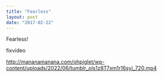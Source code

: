 ```yaml
---
title: "Fearless"
layout: post
date: "2017-02-22"
---
```


Fearless!

fixvideo

http://mananamanana.com/ohpiglet/wp-content/uploads/2022/06/tumblr_ols1z8T7xm1r16syi_720.mp4
